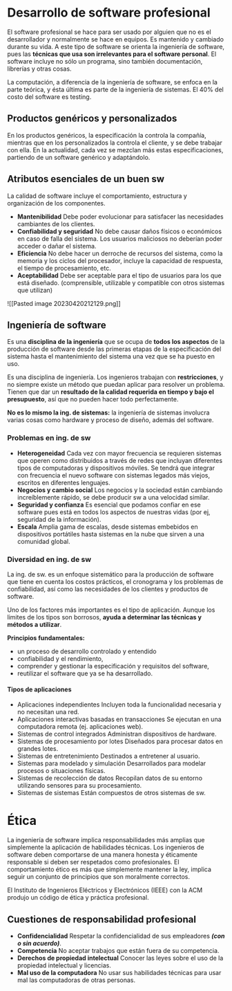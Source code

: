 # Desarrollo de software profesional

El software profesional se hace para ser usado por alguien que no es el desarrollador y normalmente se hace en equipos. Es mantenido y cambiado durante su vida. A este tipo de software se orienta la ingeniería de software, pues las **técnicas que usa son irrelevantes para el software personal**. El software incluye no sólo un programa, sino también documentación, librerías y otras cosas. 

La computación, a diferencia de la ingeniería de software, se enfoca en la parte teórica, y ésta última es parte de la ingeniería de sistemas. 
El 40% del costo del software es testing. 

## Productos genéricos y personalizados

En los productos genéricos, la especificación la controla la compañía, mientras que en los personalizados la controla el cliente, y se debe trabajar con ella. 
En la actualidad, cada vez se mezclan más estas especificaciones, partiendo de un software genérico y adaptándolo. 

## Atributos esenciales de un buen sw

La calidad de software incluye el comportamiento, estructura y organización de los componentes. 

- **Mantenibilidad**
	Debe poder evolucionar para satisfacer las necesidades cambiantes de los clientes.
- **Confiabilidad y seguridad**
	No debe causar daños físicos o económicos en caso de falla del sistema. Los usuarios maliciosos no deberían poder acceder o dañar el sistema.
- **Eficiencia**
	No debe hacer un derroche de recursos del sistema, como la memoria y los ciclos del procesador, incluye la capacidad de respuesta, el tiempo de procesamiento, etc.
- **Aceptabilidad**
	Debe ser aceptable para el tipo de usuarios para los que está diseñado. (comprensible, utilizable y compatible con otros sistemas que utilizan)

![[Pasted image 20230420212129.png]]

## Ingeniería de software

Es una **disciplina de la ingeniería** que se ocupa de **todos los aspectos** de la producción de software desde las primeras etapas de la especificación del sistema hasta el mantenimiento del sistema una vez que se ha puesto en uso.

Es una disciplina de ingeniería. Los ingenieros trabajan con **restricciones**, y no siempre existe un método que puedan aplicar para resolver un problema. Tienen que dar un **resultado de la calidad requerida en tiempo y bajo el presupuesto**, así que no pueden hacer todo perfectamente. 

**No es lo mismo la ing. de sistemas:** la ingeniería de sistemas involucra varias cosas como hardware y proceso de diseño, además del software. 

### Problemas en ing. de sw
- **Heterogeneidad** 
	Cada vez con mayor frecuencia se requieren sistemas que operen como distribuidos a través de redes que incluyan diferentes tipos de computadoras y dispositivos móviles. 
	Se tendrá que integrar con frecuencia el nuevo software con sistemas legados más viejos, escritos en diferentes lenguajes.
- **Negocios y cambio social**
	Los negocios y la sociedad están cambiando increíblemente rápido, se debe producir sw a una velocidad similar.
- **Seguridad y confianza**
	Es esencial que podamos confiar en ese software pues está en todos los aspectos de nuestras vidas (por ej, seguridad de la información).
- **Escala** 
	Amplia gama de escalas, desde sistemas embebidos en dispositivos portátiles hasta sistemas en la nube que sirven a una comunidad global.

### Diversidad en ing. de sw
La ing. de sw. es un enfoque sistemático para la producción de software que tiene en cuenta los costos prácticos, el cronograma y los problemas de confiabilidad, así como las necesidades de los clientes y productos de software.

Uno de los factores más importantes es el tipo de aplicación. Aunque los limites de los tipos son borrosos, **ayuda a determinar las técnicas y métodos a utilizar**.

**Principios fundamentales:**
- un proceso de desarrollo controlado y entendido
- confiabilidad y el rendimiento,
- comprender y gestionar la especificación y requisitos del software,
- reutilizar el software que ya se ha desarrollado.

#### Tipos de aplicaciones
- Aplicaciones independientes
	Incluyen toda la funcionalidad necesaria y no necesitan una red.
- Aplicaciones interactivas basadas en transacciones
	Se ejecutan en una computadora remota (ej. aplicaciones web).
- Sistemas de control integrados
	Administran dispositivos de hardware.
- Sistemas de procesamiento por lotes
	Diseñados para procesar datos en grandes lotes.
- Sistemas de entretenimiento
	Destinados a entretener al usuario.
- Sistemas para modelado y simulación
	Desarrollados para modelar procesos o situaciones físicas.
- Sistemas de recolección de datos
	Recopilan datos de su entorno utilizando sensores para su procesamiento.
- Sistemas de sistemas
	Están compuestos de otros sistemas de sw.

# Ética

La ingeniería de software implica responsabilidades más amplias que simplemente la aplicación de habilidades técnicas.
Los ingenieros de software deben comportarse de una manera honesta y éticamente responsable si deben ser respetados como profesionales.
El comportamiento ético es más que simplemente mantener la ley, implica seguir un conjunto de principios que son moralmente correctos.

El Instituto de Ingenieros Eléctricos y Electrónicos (IEEE) con la ACM produjo un código de ética y práctica profesional.

## Cuestiones de responsabilidad profesional

- **Confidencialidad**
	Respetar la confidencialidad de sus empleadores _**(con o sin acuerdo)**_.
- **Competencia**
	No aceptar trabajos que están fuera de su competencia.
- **Derechos de propiedad intelectual**
	Conocer las leyes sobre el uso de la propiedad intelectual y licencias.
- **Mal uso de la computadora**
	No usar sus habilidades técnicas para usar mal las computadoras de otras personas.


